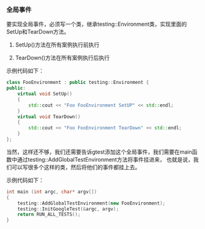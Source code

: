 ### 全局事件

要实现全局事件，必须写一个类，继承testing::Environment类，实现里面的SetUp和TearDown方法。

1. SetUp()方法在所有案例执行前执行

2. TearDown()方法在所有案例执行后执行

示例代码如下：

```cpp
class FooEnvironment : public testing::Environment {
public:
    virtual void SetUp()
    {
        std::cout << "Foo FooEnvironment SetUP" << std::endl;
    }
    virtual void TearDown()
    {
        std::cout << "Foo FooEnvironment TearDown" << std::endl;
    }
};
```

当然，这样还不够，我们还需要告诉gtest添加这个全局事件，我们需要在main函数中通过testing::AddGlobalTestEnvironment方法将事件挂进来，
也就是说，我们可以写很多个这样的类，然后将他们的事件都挂上去。

示例代码如下：

```cpp
int main (int argc, char* argv[])  
{  
    testing::AddGlobalTestEnvironment(new FooEnvironment);
    testing::InitGoogleTest(&argc, argv);  
    return RUN_ALL_TESTS();  
}  
```

